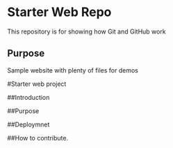 # Starter Web Repo

This repository is for showing how Git and GitHub work

## Purpose

Sample website with plenty of files for demos

#Starter web project

##Introduction

##Purpose

##Deploymnet

##How to contribute.

